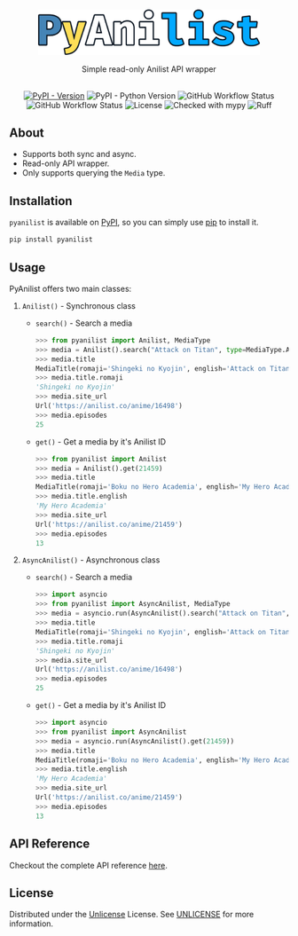 <br/>
<p align="center">
  <a href="https://github.com/Ravencentric/pyanilist">
    <img src="https://raw.githubusercontent.com/Ravencentric/pyanilist/main/docs/assets/logo.png" alt="Logo" width="400">
  </a>
  <p align="center">
    Simple read-only Anilist API wrapper
    <br/>
    <br/>
  </p>
</p>

<p align="center">
<a href="https://pypi.org/project/pyanilist/"><img src="https://img.shields.io/pypi/v/pyanilist" alt="PyPI - Version" ></a>
<img src="https://img.shields.io/pypi/pyversions/pyanilist" alt="PyPI - Python Version">
<img src="https://img.shields.io/github/actions/workflow/status/Ravencentric/pyanilist/release.yml" alt="GitHub Workflow Status">
<img src="https://img.shields.io/github/actions/workflow/status/Ravencentric/pyanilist/test.yml" alt="GitHub Workflow Status">
<img src="https://img.shields.io/github/license/Ravencentric/pyanilist" alt="License">
<img src="https://www.mypy-lang.org/static/mypy_badge.svg" alt="Checked with mypy">
<img src="https://img.shields.io/endpoint?url=https://raw.githubusercontent.com/astral-sh/ruff/main/assets/badge/v2.json" alt="Ruff">
</p>

 
## About

- Supports both sync and async. 
- Read-only API wrapper.
- Only supports querying the `Media` type.

## Installation

`pyanilist` is available on [PyPI](https://pypi.org/project/pyanilist/), so you can simply use [pip](https://github.com/pypa/pip) to install it.

```sh
pip install pyanilist
```

## Usage

PyAnilist offers two main classes:

1. `Anilist()` - Synchronous class
    - `search()` - Search a media

        ```py
        >>> from pyanilist import Anilist, MediaType
        >>> media = Anilist().search("Attack on Titan", type=MediaType.ANIME)
        >>> media.title
        MediaTitle(romaji='Shingeki no Kyojin', english='Attack on Titan', native='進撃の巨人')
        >>> media.title.romaji
        'Shingeki no Kyojin'
        >>> media.site_url
        Url('https://anilist.co/anime/16498')
        >>> media.episodes
        25
        ```
    - `get()` - Get a media by it's Anilist ID

        ```py
        >>> from pyanilist import Anilist
        >>> media = Anilist().get(21459)
        >>> media.title
        MediaTitle(romaji='Boku no Hero Academia', english='My Hero Academia', native='僕のヒーローアカデミア')
        >>> media.title.english
        'My Hero Academia'
        >>> media.site_url
        Url('https://anilist.co/anime/21459')
        >>> media.episodes
        13
        ```

2. `AsyncAnilist()` - Asynchronous class
    - `search()` - Search a media

        ```py
        >>> import asyncio
        >>> from pyanilist import AsyncAnilist, MediaType
        >>> media = asyncio.run(AsyncAnilist().search("Attack on Titan", type=MediaType.ANIME))
        >>> media.title
        MediaTitle(romaji='Shingeki no Kyojin', english='Attack on Titan', native='進撃の巨人')
        >>> media.title.romaji
        'Shingeki no Kyojin'
        >>> media.site_url
        Url('https://anilist.co/anime/16498')
        >>> media.episodes
        25
        ```
    - `get()` - Get a media by it's Anilist ID

        ```py
        >>> import asyncio
        >>> from pyanilist import AsyncAnilist
        >>> media = asyncio.run(AsyncAnilist().get(21459))
        >>> media.title
        MediaTitle(romaji='Boku no Hero Academia', english='My Hero Academia', native='僕のヒーローアカデミア')
        >>> media.title.english
        'My Hero Academia'
        >>> media.site_url
        Url('https://anilist.co/anime/21459')
        >>> media.episodes
        13
        ```

## API Reference

Checkout the complete API reference [here](https://ravencentric.github.io/pyanilist/).

## License

Distributed under the [Unlicense](https://choosealicense.com/licenses/unlicense/) License. See [UNLICENSE](https://github.com/Ravencentric/pyanilist/blob/main/UNLICENSE) for more information.